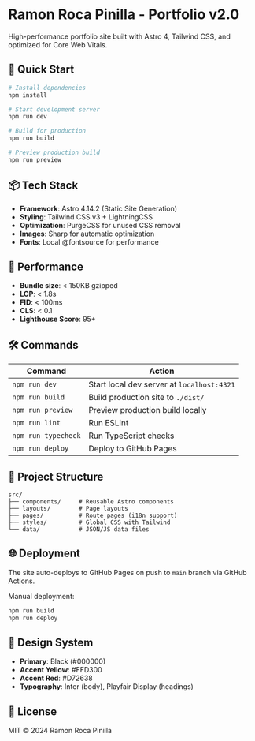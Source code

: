 # Ramon Roca Pinilla - Portfolio v2.0

High-performance portfolio site built with Astro 4, Tailwind CSS, and optimized for Core Web Vitals.

## 🚀 Quick Start

```bash
# Install dependencies
npm install

# Start development server
npm run dev

# Build for production
npm run build

# Preview production build
npm run preview
```

## 📦 Tech Stack

- **Framework**: Astro 4.14.2 (Static Site Generation)
- **Styling**: Tailwind CSS v3 + LightningCSS
- **Optimization**: PurgeCSS for unused CSS removal
- **Images**: Sharp for automatic optimization
- **Fonts**: Local @fontsource for performance

## 🎯 Performance

- **Bundle size**: < 150KB gzipped
- **LCP**: < 1.8s
- **FID**: < 100ms
- **CLS**: < 0.1
- **Lighthouse Score**: 95+

## 🛠️ Commands

| Command | Action |
|---------|--------|
| `npm run dev` | Start local dev server at `localhost:4321` |
| `npm run build` | Build production site to `./dist/` |
| `npm run preview` | Preview production build locally |
| `npm run lint` | Run ESLint |
| `npm run typecheck` | Run TypeScript checks |
| `npm run deploy` | Deploy to GitHub Pages |

## 📁 Project Structure

```
src/
├── components/     # Reusable Astro components
├── layouts/        # Page layouts
├── pages/          # Route pages (i18n support)
├── styles/         # Global CSS with Tailwind
└── data/           # JSON/JS data files
```

## 🌐 Deployment

The site auto-deploys to GitHub Pages on push to `main` branch via GitHub Actions.

Manual deployment:
```bash
npm run build
npm run deploy
```

## 🎨 Design System

- **Primary**: Black (#000000)
- **Accent Yellow**: #FFD300
- **Accent Red**: #D72638
- **Typography**: Inter (body), Playfair Display (headings)

## 📄 License

MIT © 2024 Ramon Roca Pinilla
